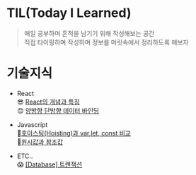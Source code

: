 # TIL(Today I Learned)

> 매일 공부하며 흔적을 남기기 위해 작성해보는 공간<br>
> 직접 타이핑하며 작성하며 정보를 머릿속에서 정리하도록 해보자

# 기술지식
- React<br>
  😎 [React의 개념과 특징][Reactlink-1] <br>
  😊 [양방향 단방향 데이터 바인딩][Reactlink-2] <br>
  
- Javascript <br>
  🤔[호이스팅(Hoisting)과 var,let, const 비교][Javascript-1] <br>
  😬[원시값과 참조값][Javascript-2] <br>
  
  

- ETC.. <br>
 😱 [[Database] 트랜잭션][Etc-1]<br>
  


  [Reactlink-1]: https://github.com/seong-doo/TIL/blob/main/%EA%B8%B0%EC%88%A0%EC%A7%80%EC%8B%9D/React/React%EC%9D%98%20%EA%B0%9C%EB%85%90%EA%B3%BC%20%ED%8A%B9%EC%A7%95.md "Go TLI"
  [Reactlink-2]: https://github.com/seong-doo/TIL/blob/main/%EA%B8%B0%EC%88%A0%EC%A7%80%EC%8B%9D/React/%EC%96%91%EB%B0%A9%ED%96%A5%20%EB%8B%A8%EB%B0%A9%ED%96%A5%20%EB%8D%B0%EC%9D%B4%ED%84%B0%20%EB%B0%94%EC%9D%B8%EB%94%A9.md "Go TLI"
  [Etc-1]: https://github.com/seong-doo/TIL/blob/main/%EA%B8%B0%EC%88%A0%EC%A7%80%EC%8B%9D/etc/%5BDatabase%5D%20%ED%8A%B8%EB%9E%9C%EC%9E%AD%EC%85%98.md "Go TLI"

  [Javascript-1]: https://github.com/seong-doo/TIL/blob/main/%EA%B8%B0%EC%88%A0%EC%A7%80%EC%8B%9D/Javascript/%ED%98%B8%EC%9D%B4%EC%8A%A4%ED%8C%85(Hoisting)%EA%B3%BC%20var%2Clet%2C%20const%20%EB%B9%84%EA%B5%90.md "Go TLI"
  [Javascript-2]: https://github.com/seong-doo/TIL/blob/main/%EA%B8%B0%EC%88%A0%EC%A7%80%EC%8B%9D/Javascript/%EC%9B%90%EC%8B%9C%EA%B0%92%EA%B3%BC%20%EC%B0%B8%EC%A1%B0%EA%B0%92.md "Go TIL"
